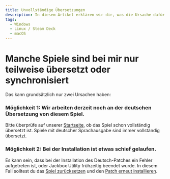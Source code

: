 ```yaml
---
title: Unvollständige Übersetzungen
description: In diesem Artikel erklären wir dir, was die Ursache dafür sein kann, dass manche Spiele nur teilweise übersetzt oder synchronisiert sind.
tags:
  - Windows
  - Linux / Steam Deck
  - macOS
---
```


# Manche Spiele sind bei mir nur teilweise übersetzt oder synchronisiert

Das kann grundsätzlich nur zwei Ursachen haben:

### Möglichkeit 1: Wir arbeiten derzeit noch an der deutschen Übersetzung von diesem Spiel.

Bitte überprüfe auf unserer [Startseite](https://jackboxpatch.de/index.html#games), ob das Spiel schon vollständig übersetzt ist. Spiele mit deutscher Sprachausgabe sind immer vollständig übersetzt.

### Möglichkeit 2: Bei der Installation ist etwas schief gelaufen.

Es kann sein, dass bei der Installation des Deutsch-Patches ein Fehler aufgetreten ist, oder Jackbox Utility frühzeitig beendet wurde. In diesem Fall solltest du das [Spiel zurücksetzen](../Deinstallation/JackboxUtility.md) und den [Patch erneut installieren](../Installation/JackboxUtility.md).